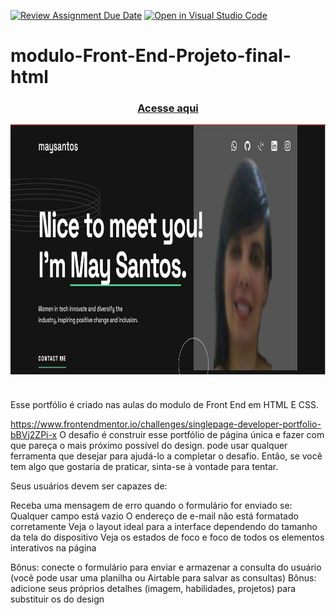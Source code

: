 [![Review Assignment Due Date](https://classroom.github.com/assets/deadline-readme-button-24ddc0f5d75046c5622901739e7c5dd533143b0c8e959d652212380cedb1ea36.svg)](https://classroom.github.com/a/zcQQ-9EW)
[![Open in Visual Studio Code](https://classroom.github.com/assets/open-in-vscode-718a45dd9cf7e7f842a935f5ebbe5719a5e09af4491e668f4dbf3b35d5cca122.svg)](https://classroom.github.com/online_ide?assignment_repo_id=13700249&assignment_repo_type=AssignmentRepo)
# modulo-Front-End-Projeto-final-html

### <div align="center"> [Acesse aqui](https://portfolio-may-dev.netlify.app/)

<img src="./portfolio.JPG" align="center" height="400em" width="100%"> 

#

Esse portfólio é criado nas aulas do modulo de Front End em HTML E CSS.

https://www.frontendmentor.io/challenges/singlepage-developer-portfolio-bBVj2ZPi-x
O desafio é construir esse portfólio de página única e fazer com que pareça o mais próximo possível do design.
pode usar qualquer ferramenta que desejar para ajudá-lo a completar o desafio. 
Então, se você tem algo que gostaria de praticar, sinta-se à vontade para tentar.

Seus usuários devem ser capazes de:

Receba uma mensagem de erro quando o formulário for enviado se: Qualquer campo está vazio O endereço de e-mail não está formatado corretamente Veja o layout ideal para a interface dependendo do tamanho da tela do dispositivo Veja os estados de foco e foco de todos os elementos interativos na página

Bônus: conecte o formulário para enviar e armazenar a consulta do usuário (você pode usar uma planilha ou Airtable para salvar as consultas) Bônus: adicione seus próprios detalhes (imagem, habilidades, projetos) para substituir os do design


